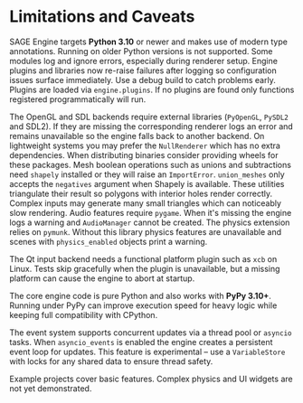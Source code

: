 # Limitations and Caveats

SAGE Engine targets **Python 3.10** or newer and makes use of modern type annotations.
Running on older Python versions is not supported. Some modules log and ignore
errors, especially during renderer setup. Engine plugins and libraries now
re-raise failures after logging so configuration issues surface immediately.
Use a debug build to catch problems early.
Plugins are loaded via ``engine.plugins``. If no plugins are found only
functions registered programmatically will run.

The OpenGL and SDL backends require external libraries (`PyOpenGL`, `PySDL2` and
SDL2). If they are missing the corresponding renderer logs an error and remains
unavailable so the engine falls back to another backend. On lightweight systems
you may prefer the `NullRenderer` which has no extra dependencies. When
distributing binaries consider providing wheels for these packages.
Mesh boolean operations such as unions and subtractions need `shapely` installed
or they will raise an ``ImportError``. ``union_meshes`` only accepts the
``negatives`` argument when Shapely is available. These utilities triangulate
their result so polygons with interior holes render correctly. Complex inputs may
generate many small triangles which can noticeably slow rendering.
Audio features require `pygame`. When it's missing the engine logs a warning and
``AudioManager`` cannot be created.
The physics extension relies on `pymunk`. Without this library physics features
are unavailable and scenes with ``physics_enabled`` objects print a warning.

The Qt input backend needs a functional platform plugin such as ``xcb`` on
Linux. Tests skip gracefully when the plugin is unavailable, but a missing
platform can cause the engine to abort at startup.

The core engine code is pure Python and also works with **PyPy 3.10+**. Running
under PyPy can improve execution speed for heavy logic while keeping full
compatibility with CPython.


The event system supports concurrent updates via a thread pool or
``asyncio`` tasks. When ``asyncio_events`` is enabled the engine creates a
persistent event loop for updates. This feature is experimental – use a
`VariableStore` with locks for any shared data to ensure thread safety.

Example projects cover basic features. Complex physics and UI widgets are not
yet demonstrated.
